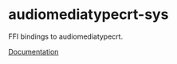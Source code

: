 # audiomediatypecrt-sys #
FFI bindings to audiomediatypecrt.

[Documentation](https://retep998.github.io/doc/audiomediatypecrt-sys/)
